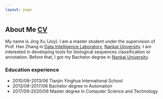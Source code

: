 ```yaml
---
layout: page
---
```


## About Me   [CV]


My name is Jing Xu (Joy).  I am a master student under the supervision of 
Prof. Han Zhang in [Data Intelligence Laboratory], [Nankai University]. 
I am interested in developing tools for biological sequences classification 
or annotation. Before that, I got my Bachelor degree in [Nankai University].

### Education experience

* 2010/09-2013/06 Tianjin Yinghua International School
* 2013/09-2017/06 Bachelor degree in Automation
* 2017/09-2020/06 Master degree in Computer Science and Technology


[Data Intelligence Laboratory]: http://ciil.nankai.edu.cn/
[Nankai University]: http://www.nankai.edu.cn/
[CV]: https://github.com/joy1314/JingXu.pdf

